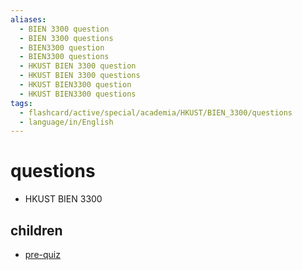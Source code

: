 ```yaml
---
aliases:
  - BIEN 3300 question
  - BIEN 3300 questions
  - BIEN3300 question
  - BIEN3300 questions
  - HKUST BIEN 3300 question
  - HKUST BIEN 3300 questions
  - HKUST BIEN3300 question
  - HKUST BIEN3300 questions
tags:
  - flashcard/active/special/academia/HKUST/BIEN_3300/questions
  - language/in/English
---
```


# questions

- HKUST BIEN 3300

## children

- [pre-quiz](pre-quiz.md)
